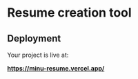 # Resume creation tool


## Deployment

Your project is live at:

**https://minu-resume.vercel.app/**



